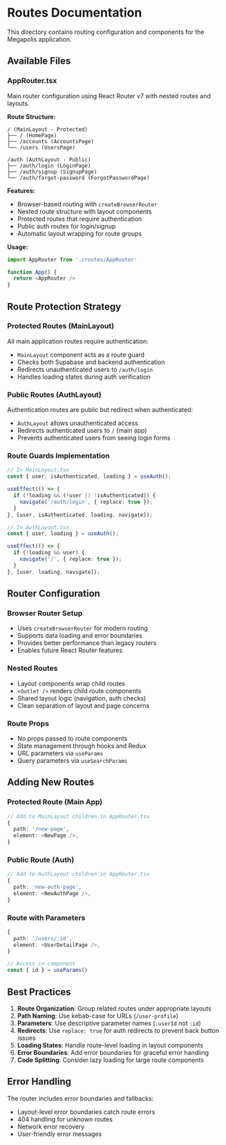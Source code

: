 # Routes Documentation

This directory contains routing configuration and components for the Megapolis application.

## Available Files

### AppRouter.tsx

Main router configuration using React Router v7 with nested routes and layouts.

**Route Structure:**

```
/ (MainLayout - Protected)
├── / (HomePage)
├── /accounts (AccountsPage)
└── /users (UsersPage)

/auth (AuthLayout - Public)
├── /auth/login (LoginPage)
├── /auth/signup (SignupPage)
└── /auth/forgot-password (ForgotPasswordPage)
```

**Features:**

- Browser-based routing with `createBrowserRouter`
- Nested route structure with layout components
- Protected routes that require authentication
- Public auth routes for login/signup
- Automatic layout wrapping for route groups

**Usage:**

```typescript
import AppRouter from './routes/AppRouter'

function App() {
  return <AppRouter />
}
```

## Route Protection Strategy

### Protected Routes (MainLayout)

All main application routes require authentication:

- `MainLayout` component acts as a route guard
- Checks both Supabase and backend authentication
- Redirects unauthenticated users to `/auth/login`
- Handles loading states during auth verification

### Public Routes (AuthLayout)

Authentication routes are public but redirect when authenticated:

- `AuthLayout` allows unauthenticated access
- Redirects authenticated users to `/` (main app)
- Prevents authenticated users from seeing login forms

### Route Guards Implementation

```typescript
// In MainLayout.tsx
const { user, isAuthenticated, loading } = useAuth();

useEffect(() => {
  if (!loading && (!user || !isAuthenticated)) {
    navigate('/auth/login', { replace: true });
  }
}, [user, isAuthenticated, loading, navigate]);

// In AuthLayout.tsx
const { user, loading } = useAuth();

useEffect(() => {
  if (!loading && user) {
    navigate('/', { replace: true });
  }
}, [user, loading, navigate]);
```

## Router Configuration

### Browser Router Setup

- Uses `createBrowserRouter` for modern routing
- Supports data loading and error boundaries
- Provides better performance than legacy routers
- Enables future React Router features

### Nested Routes

- Layout components wrap child routes
- `<Outlet />` renders child route components
- Shared layout logic (navigation, auth checks)
- Clean separation of layout and page concerns

### Route Props

- No props passed to route components
- State management through hooks and Redux
- URL parameters via `useParams`
- Query parameters via `useSearchParams`

## Adding New Routes

### Protected Route (Main App)

```typescript
// Add to MainLayout children in AppRouter.tsx
{
  path: '/new-page',
  element: <NewPage />,
}
```

### Public Route (Auth)

```typescript
// Add to AuthLayout children in AppRouter.tsx
{
  path: 'new-auth-page',
  element: <NewAuthPage />,
}
```

### Route with Parameters

```typescript
{
  path: '/users/:id',
  element: <UserDetailPage />,
}

// Access in component
const { id } = useParams()
```

## Best Practices

1. **Route Organization**: Group related routes under appropriate layouts
2. **Path Naming**: Use kebab-case for URLs (`/user-profile`)
3. **Parameters**: Use descriptive parameter names (`:userId` not `:id`)
4. **Redirects**: Use `replace: true` for auth redirects to prevent back button issues
5. **Loading States**: Handle route-level loading in layout components
6. **Error Boundaries**: Add error boundaries for graceful error handling
7. **Code Splitting**: Consider lazy loading for large route components

## Error Handling

The router includes error boundaries and fallbacks:

- Layout-level error boundaries catch route errors
- 404 handling for unknown routes
- Network error recovery
- User-friendly error messages
